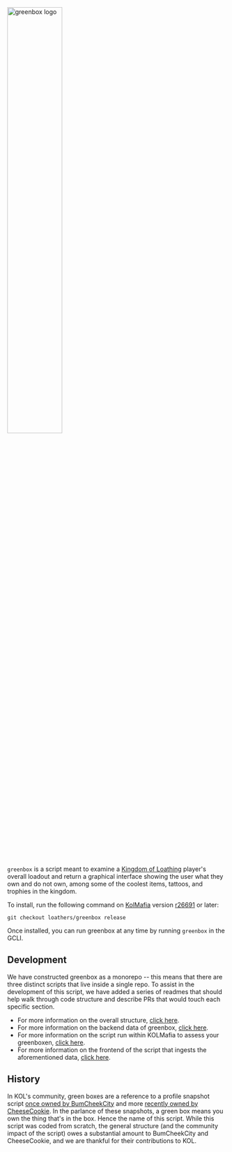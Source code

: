 <img src="https://user-images.githubusercontent.com/8014761/186810254-65a2a81d-4976-405f-ac00-23fa3222924b.png" alt="greenbox logo" style="width: 50%;">

`greenbox` is a script meant to examine a [Kingdom of Loathing](https://www.kingdomofloathing.com/) player's overall loadout and return a graphical interface showing the user what they own and do not own, among some of the coolest items, tattoos, and trophies in the kingdom.

To install, run the following command on [KolMafia](https://github.com/kolmafia/kolmafia) version [r26691](https://github.com/kolmafia/kolmafia/releases/tag/r26691) or later:

```git checkout loathers/greenbox release ```

Once installed, you can run greenbox at any time by running `greenbox` in the GCLI. 

## Development
We have constructed greenbox as a monorepo -- this means that there are three distinct scripts that live inside a single repo. To assist in the development of this script, we have added a series of readmes that should help walk through code structure and describe PRs that would touch each specific section.

- For more information on the overall structure, [click here](packages/README.md).
- For more information on the backend data of greenbox, [click here](packages/greenbox-data/README.md).
- For more information on the script run within KOLMafia to assess your greenboxen, [click here](packages/greenbox-script/README.md).
- For more information on the frontend of the script that ingests the aforementioned data, [click here](packages/greenbox-web/README.md).

## History 
In KOL's community, green boxes are a reference to a profile snapshot script [once owned by BumCheekCity](http://forums.kingdomofloathing.com/vb/showthread.php?t=179109) and more [recently owned by CheeseCookie](http://forums.kingdomofloathing.com/vb/showthread.php?t=218735). In the parlance of these snapshots, a green box means you own the thing that's in the box. Hence the name of this script. While this script was coded from scratch, the general structure (and the community impact of the script) owes a substantial amount to BumCheekCity and CheeseCookie, and we are thankful for their contributions to KOL.

